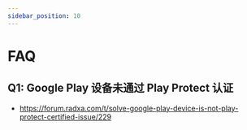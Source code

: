 ```yaml
---
sidebar_position: 10
---
```


# FAQ

## Q1: Google Play 设备未通过 Play Protect 认证

- https://forum.radxa.com/t/solve-google-play-device-is-not-play-protect-certified-issue/229

##
